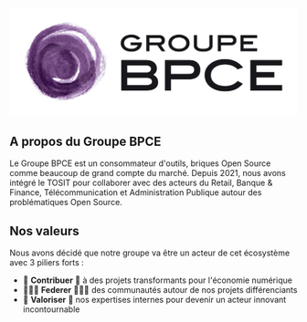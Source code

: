 ![bpce_group_logo](https://github.com/BPCE/.github/blob/main/profile/asset/RVB_GROUPE_BPCE.jpg)

## A propos du Groupe BPCE

Le Groupe BPCE est un consommateur d'outils, briques Open Source comme beaucoup de grand compte du marché. Depuis 2021, nous avons intégré le TOSIT pour collaborer avec des acteurs du Retail, Banque & Finance, Télécommunication et Administration Publique autour des problématiques Open Source.

## Nos valeurs

Nous avons décidé que notre groupe va être un acteur de cet écosystème avec 3 piliers forts :

- :handshake: **Contribuer** :handshake: à des projets transformants pour l'économie numérique
- :people_holding_hands: **Federer** :people_holding_hands: des communautés autour de nos projets différenciants
- :medal_sports: **Valoriser** :medal_sports: nos expertises internes pour devenir un acteur innovant incontournable
